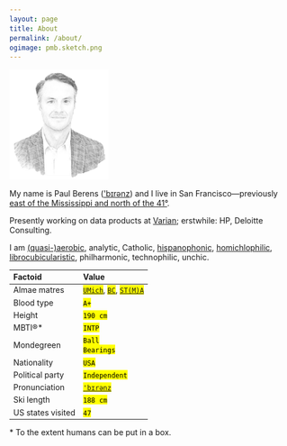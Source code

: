 ```yaml
---
layout: page
title: About
permalink: /about/
ogimage: pmb.sketch.png
---
```

<img src="/assets/og/pmb.sketch.png" width="35%" height="35%">

My name is Paul Berens (<a href="/assets/audio/berens.mp3">'bɪrənz</a>) and I live in San Francisco&mdash;previously <a href="/habitations">east of the Mississippi and north of the 41&#176;</a>.

Presently working on data products at <a href="https://varian.com" target="_blank">Varian</a>; erstwhile: HP, Deloitte Consulting.

I am <a href="https://pb.url.lol/defaultroute" target="_blank">(quasi-)aerobic</a>, analytic, Catholic, <a href="https://translate.google.com/translate?sl=en&tl=es&u=https://berens.co/about/">hispanophonic</a>, [homichlophilic](/fog/), [librocubicularistic](/books/), philharmonic, technophilic, unchic.

| Factoid | Value |
| :---    | :---  |
| Almae matres | <mark><code><a href="https://twitter.com/MichiganRoss/" target="_blank">UMich</a></code></mark>, <mark><code><a href="https://twitter.com/BCPhilosophy" target="_blank">BC</a></code></mark>, <mark><code><a href="https://pb.url.lol/sta" target="_blank">ST(M)A</a></code></mark> |
| Blood type | <mark><code>A+</code></mark> |
| Height | <mark><code>190 cm</code></mark> |
| MBTI®* | <mark><code>INTP</code></mark> |
| Mondegreen | <mark><code>Ball Bearings</code></mark>
| Nationality | <mark><code>USA</code></mark> |
| Political party | <mark><code>Independent</code></mark> |
| Pronunciation | <mark><code><a href="/assets/audio/berens.mp3">'b&#x026A;r&#x0259;nz</a></code></mark> |
| Ski length | <mark><code>188 cm</code></mark> |
| US states visited | <mark><code>47</code></mark> |

<span class="muted small">* To the extent humans can be put in a box.</span>